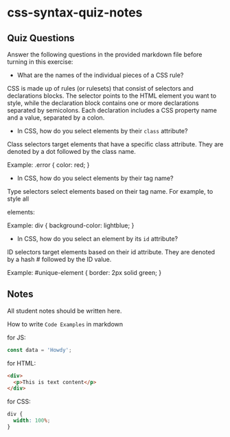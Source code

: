 # css-syntax-quiz-notes

## Quiz Questions

Answer the following questions in the provided markdown file before turning in this exercise:

- What are the names of the individual pieces of a CSS rule?

CSS is made up of rules (or rulesets) that consist of selectors and declarations blocks. The selector points to the HTML element you want to style, while the declaration block contains one or more declarations separated by semicolons. Each declaration includes a CSS property name and a value, separated by a colon.

- In CSS, how do you select elements by their `class` attribute?

Class selectors target elements that have a specific class attribute. They are denoted by a dot followed by the class name.

Example:
.error {
color: red;
}

- In CSS, how do you select elements by their tag name?

Type selectors select elements based on their tag name. For example, to style all <div> elements:

Example:
div {
background-color: lightblue;
}

- In CSS, how do you select an element by its `id` attribute?

ID selectors target elements based on their id attribute. They are denoted by a hash # followed by the ID value.

Example:
#unique-element {
border: 2px solid green;
}

## Notes

All student notes should be written here.

How to write `Code Examples` in markdown

for JS:

```javascript
const data = 'Howdy';
```

for HTML:

```html
<div>
  <p>This is text content</p>
</div>
```

for CSS:

```css
div {
  width: 100%;
}
```
